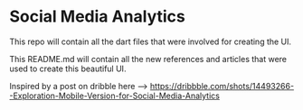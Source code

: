# Social Media Analytics

This repo will contain all the dart files that were involved for creating the UI.

This README.md will contain all the new references and articles that were used to create this beautiful UI.



Inspired by a post on dribble here --> https://dribbble.com/shots/14493266--Exploration-Mobile-Version-for-Social-Media-Analytics